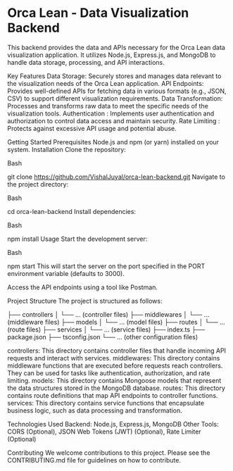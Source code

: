 # Orca Lean - Data Visualization Backend

This backend provides the data and APIs necessary for the Orca Lean data visualization application. It utilizes Node.js, Express.js, and MongoDB to handle data storage, processing, and API interactions.

Key Features
Data Storage: Securely stores and manages data relevant to the visualization needs of the Orca Lean application.
API Endpoints: Provides well-defined APIs for fetching data in various formats (e.g., JSON, CSV) to support different visualization requirements.
Data Transformation: Processes and transforms raw data to meet the specific needs of the visualization tools.
Authentication : Implements user authentication and authorization to control data access and maintain security.
Rate Limiting : Protects against excessive API usage and potential abuse.

Getting Started
Prerequisites
Node.js and npm (or yarn) installed on your system.
Installation
Clone the repository:

Bash

git clone https://github.com/VishalJuyal/orca-lean-backend.git
Navigate to the project directory:

Bash

cd orca-lean-backend
Install dependencies:

Bash

npm install
Usage
Start the development server:

Bash

npm start
This will start the server on the port specified in the PORT environment variable (defaults to 3000).

Access the API endpoints using a tool like Postman.


Project Structure
The project is structured as follows:

├── controllers
│   └── ... (controller files)
├── middlewares
│   └── ... (middleware files)
├── models
│   └── ... (model files)
├── routes
│   └── ... (route files)
├── services
│   └── ... (service files)
├── index.ts
├── package.json
├── tsconfig.json
└── ... (other configuration files)


controllers: This directory contains controller files that handle incoming API requests and interact with services.
middlewares: This directory contains middleware functions that are executed before requests reach controllers. They can be used for tasks like authentication, authorization, and rate limiting.
models: This directory contains Mongoose models that represent the data structures stored in the MongoDB database.
routes: This directory contains route definitions that map API endpoints to controller functions.
services: This directory contains service functions that encapsulate business logic, such as data processing and transformation.

Technologies Used
Backend: Node.js, Express.js, MongoDB
Other Tools: CORS (Optional), JSON Web Tokens (JWT) (Optional), Rate Limiter (Optional)

Contributing
We welcome contributions to this project. Please see the CONTRIBUTING.md file for guidelines on how to contribute.
